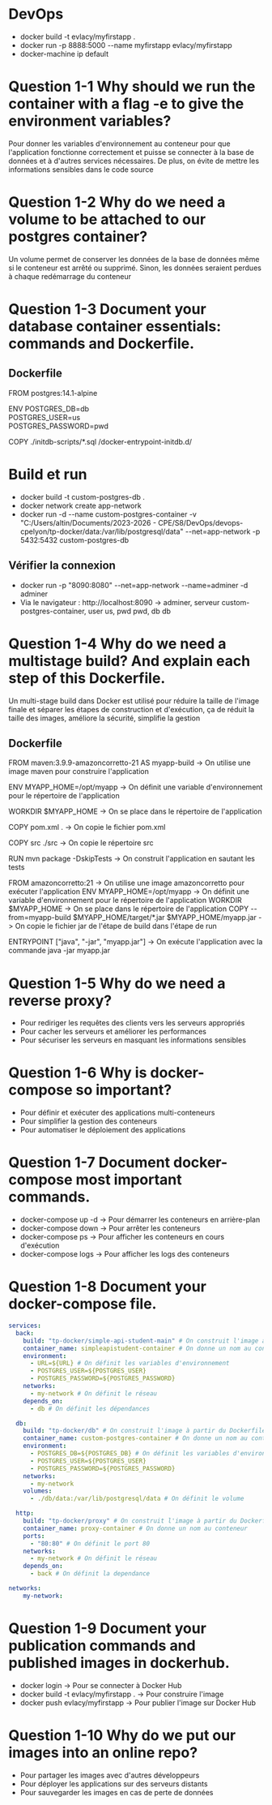 # DevOps

- docker build -t evlacy/myfirstapp .
- docker run -p 8888:5000 --name myfirstapp evlacy/myfirstapp
- docker-machine ip default

# Question 1-1 Why should we run the container with a flag -e to give the environment variables?
Pour donner les variables d'environnement au conteneur pour que l'application fonctionne correctement et puisse se connecter à la base de données et à d'autres services nécessaires. De plus, on évite de mettre les informations sensibles dans le code source

# Question 1-2 Why do we need a volume to be attached to our postgres container?
Un volume permet de conserver les données de la base de données même si le conteneur est arrêté ou supprimé. Sinon, les données seraient perdues à chaque redémarrage du conteneur 

# Question 1-3 Document your database container essentials: commands and Dockerfile.

## Dockerfile

FROM postgres:14.1-alpine

ENV POSTGRES_DB=db \
   POSTGRES_USER=us \
   POSTGRES_PASSWORD=pwd

COPY ./initdb-scripts/*.sql /docker-entrypoint-initdb.d/

# Build et run

- docker build -t custom-postgres-db .
- docker network create app-network
- docker run -d --name custom-postgres-container -v "C:/Users/altin/Documents/2023-2026 - CPE/S8/DevOps/devops-cpelyon/tp-docker/data:/var/lib/postgresql/data" --net=app-network -p 5432:5432 custom-postgres-db

## Vérifier la connexion 

- docker run -p "8090:8080" --net=app-network --name=adminer -d adminer 
- Via le navigateur : http://localhost:8090 -> adminer, serveur custom-postgres-container, user us, pwd pwd, db db

# Question 1-4 Why do we need a multistage build? And explain each step of this Dockerfile.

Un multi-stage build dans Docker est utilisé pour réduire la taille de l'image finale et séparer les étapes de construction et d'exécution, ça de réduit la taille des images, améliore la sécurité, simplifie la gestion 

## Dockerfile

FROM maven:3.9.9-amazoncorretto-21 AS myapp-build 
-> On utilise une image maven pour construire l'application

ENV MYAPP_HOME=/opt/myapp 
-> On définit une variable d'environnement pour le répertoire de l'application

WORKDIR $MYAPP_HOME 
-> On se place dans le répertoire de l'application

COPY pom.xml . 
-> On copie le fichier pom.xml

COPY src ./src 
-> On copie le répertoire src

RUN mvn package -DskipTests 
-> On construit l'application en sautant les tests

FROM amazoncorretto:21 -> On utilise une image amazoncorretto pour exécuter l'application
ENV MYAPP_HOME=/opt/myapp  -> On définit une variable d'environnement pour le répertoire de l'application
WORKDIR $MYAPP_HOME -> On se place dans le répertoire de l'application
COPY --from=myapp-build $MYAPP_HOME/target/*.jar $MYAPP_HOME/myapp.jar -> On copie le fichier jar de l'étape de build dans l'étape de run

ENTRYPOINT ["java", "-jar", "myapp.jar"] -> On exécute l'application avec la commande java -jar myapp.jar

# Question 1-5 Why do we need a reverse proxy?

- Pour rediriger les requêtes des clients vers les serveurs appropriés
- Pour cacher les serveurs et améliorer les performances
- Pour sécuriser les serveurs en masquant les informations sensibles

# Question 1-6 Why is docker-compose so important?

- Pour définir et exécuter des applications multi-conteneurs
- Pour simplifier la gestion des conteneurs
- Pour automatiser le déploiement des applications

# Question 1-7 Document docker-compose most important commands.

- docker-compose up -d -> Pour démarrer les conteneurs en arrière-plan
- docker-compose down -> Pour arrêter les conteneurs
- docker-compose ps -> Pour afficher les conteneurs en cours d'exécution
- docker-compose logs -> Pour afficher les logs des conteneurs

# Question 1-8 Document your docker-compose file.

```yml
services:
  back:
    build: "tp-docker/simple-api-student-main" # On construit l'image à partir du Dockerfile
    container_name: simpleapistudent-container # On donne un nom au conteneur
    environment:
      - URL=${URL} # On définit les variables d'environnement
      - POSTGRES_USER=${POSTGRES_USER} 
      - POSTGRES_PASSWORD=${POSTGRES_PASSWORD}
    networks:
      - my-network # On définit le réseau
    depends_on:
      - db # On définit les dépendances 

  db:
    build: "tp-docker/db" # On construit l'image à partir du Dockerfile
    container_name: custom-postgres-container # On donne un nom au conteneur
    environment:
      - POSTGRES_DB=${POSTGRES_DB} # On définit les variables d'environnement
      - POSTGRES_USER=${POSTGRES_USER}
      - POSTGRES_PASSWORD=${POSTGRES_PASSWORD}
    networks:
      - my-network
    volumes:
      - ./db/data:/var/lib/postgresql/data # On définit le volume

  http:
    build: "tp-docker/proxy" # On construit l'image à partir du Dockerfile
    container_name: proxy-container # On donne un nom au conteneur
    ports:
      - "80:80" # On définit le port 80
    networks:
      - my-network # On définit le réseau
    depends_on:
      - back # On définit la dependance

networks:
    my-network:
```

# Question 1-9 Document your publication commands and published images in dockerhub.

- docker login -> Pour se connecter à Docker Hub
- docker build -t evlacy/myfirstapp . -> Pour construire l'image
- docker push evlacy/myfirstapp -> Pour publier l'image sur Docker Hub

# Question 1-10 Why do we put our images into an online repo?

- Pour partager les images avec d'autres développeurs
- Pour déployer les applications sur des serveurs distants
- Pour sauvegarder les images en cas de perte de données